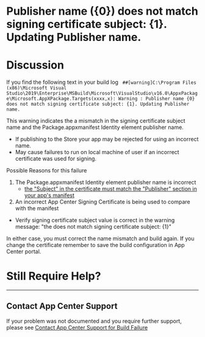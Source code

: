 # Publisher name ({0}) does not match signing certificate subject: {1}. Updating Publisher name.

# Discussion

If you find the following text in your build log ` ##[warning]C:\Program Files (x86)\Microsoft Visual Studio\2019\Enterprise\MSBuild\Microsoft\VisualStudio\v16.0\AppxPackage\Microsoft.AppXPackage.Targets(xxxx,x): Warning : Publisher name {0} does not match signing certificate subject: {1}. Updating Publisher name.`

This warning indicates the a mismatch in the signing certificate subject name and the Package.appxmanifest Identity element publisher name. 
* If publishing to the Store your app may be rejected for using an incorrect name.
* May cause failures to run on local machine of user if an incorrect certificate was used for signing.

Possible Reasons for this failure
1. The Package.appxmanifest Identity element publisher name is incorrect
    * [the "Subject" in the certificate must match the "Publisher" section in your app's manifest](https://docs.microsoft.com/en-us/windows/msix/package/create-certificate-package-signing#determine-the-subject-of-your-packaged-app)
2. An incorrect App Center Signing Certificate is being used to compare with the manifest 
* Verify signing certificate subject value is correct in the warning message: "the does not match signing certificate subject: {1}"

In either case, you must correct the name mismatch and build again. If you change the certificate remember to save the build configuration in App Center portal.

# Still Require Help?
---
## Contact App Center Support
If your problem was not documented and you require further support, please see [Contact App Center Support for Build Failure](/Build/Contact_App_Center_Suport_Build_Issue.md)